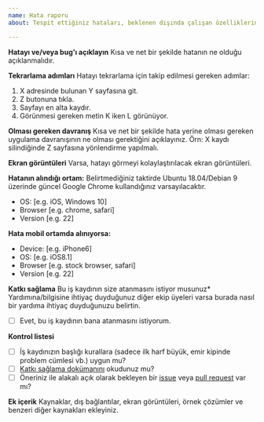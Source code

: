 ```yaml
---
name: Hata raporu
about: Tespit ettiğiniz hataları, beklenen dışında çalışan özelliklerin bildirimi.

---
```


**Hatayı ve/veya bug'ı açıklayın**
Kısa ve net bir şekilde hatanın ne olduğu açıklanmalıdır.

**Tekrarlama adımları**
Hatayı tekrarlama için takip edilmesi gereken adımlar:
1. X adresinde bulunan Y sayfasına git.
2. Z butonuna tıkla.
3. Sayfayı en alta kaydır.
4. Görünmesi gereken metin K iken L görünüyor.

**Olması gereken davranış**
Kısa ve net bir şekilde hata yerine olması gereken uygulama davranışının ne olması gerektiğini açıklayınız. Örn: X kaydı silindiğinde Z sayfasına yönlendirme yapılmalı.

**Ekran görüntüleri**
Varsa, hatayı görmeyi kolaylaştırılacak ekran görüntüleri.

**Hatanın alındığı ortam:**
Belirtmediğiniz taktirde Ubuntu 18.04/Debian 9 üzerinde güncel Google Chrome kullandığınız varsayılacaktır.
 - OS: [e.g. iOS, Windows 10]
 - Browser [e.g. chrome, safari]
 - Version [e.g. 22]

**Hata mobil ortamda alınıyorsa:**
 - Device: [e.g. iPhone6]
 - OS: [e.g. iOS8.1]
 - Browser [e.g. stock browser, safari]
 - Version [e.g. 22]

**Katkı sağlama**
Bu iş kaydının size atanmasını istiyor musunuz* Yardımına/bilgisine ihtiyaç duyduğunuz diğer ekip üyeleri varsa burada nasıl bir yardıma ihtiyaç duyduğunuzu belirtin.
* [ ] Evet, bu iş kaydının bana atanmasını istiyorum.

**Kontrol listesi**

* [ ] İş kaydınızın başlığı kurallara (sadece ilk harf büyük, emir kipinde problem cümlesi vb.) uygun mu?
* [ ] [Katkı sağlama dokümanını](https://github.com/omu/nokul/CONTRIBUTING.md) okudunuz mu?
* [ ] Öneriniz ile alakalı açık olarak bekleyen bir [issue](https://github.com/omu/nokul/issues) veya [pull request](https://github.com/omu/nokul/pulls) var mı?

**Ek içerik**
Kaynaklar, dış bağlantılar, ekran görüntüleri, örnek çözümler ve benzeri diğer kaynakları ekleyiniz.
